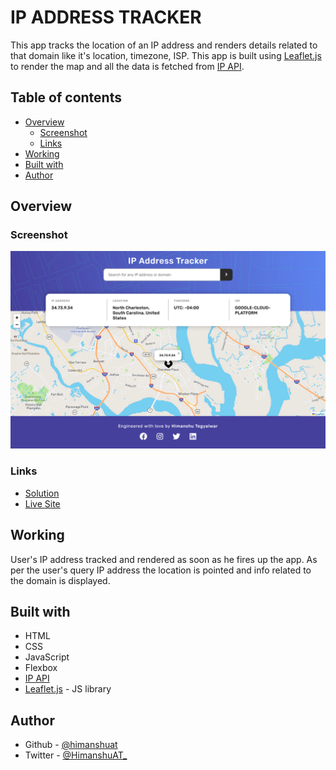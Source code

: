 # IP ADDRESS TRACKER

This app tracks the location of an IP address and renders details related to that domain like it's location, timezone, ISP. This app is built using [Leaflet.js](https://leafletjs.com/) to render the map and all the data is fetched from [IP API](https://ipapi.co/).

## Table of contents

- [Overview](#overview)
  - [Screenshot](#screenshot)
  - [Links](#links)
- [Working](#working)
- [Built with](#built-with)
- [Author](#author)

## Overview

### Screenshot

![Screenshot](images/Screenshot.png)

### Links

- [Solution](https://github.com/himanshuat/ip-address-tracker)
- [Live Site](https://himanshuat.github.io/ip-address-tracker/)

## Working

User's IP address tracked and rendered as soon as he fires up the app. As per the user's query IP address the location is pointed and info related to the domain is displayed.

## Built with

- HTML
- CSS
- JavaScript
- Flexbox
- [IP API](https://ipapi.co/)
- [Leaflet.js](https://leafletjs.com/) - JS library

## Author

- Github - [@himanshuat](https://github.com/himanshuat)
- Twitter - [@HimanshuAT_](https://www.twitter.com/himanshuat_)